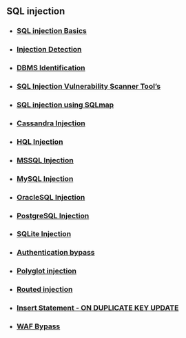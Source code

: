 ## SQL injection

* ###  [ SQL injection Basics](https://github.com/sarathlalup/Cyber-security/blob/master/Website%20Hacking/Web%20Attacks/SQL%20Injection/basics.md )
* ###  [ Injection Detection]( )
* ###  [ DBMS Identification]( )
* ###  [ SQL Injection Vulnerability Scanner Tool’s](https://github.com/sarathlalup/Cyber-security/blob/master/Website%20Hacking/Web%20Attacks/SQL%20Injection/SQL%20Injection%20Vulnerability%20Scanner%20Tool%E2%80%99s.md )
* ###  [ SQL injection using SQLmap]( )
* ###  [ Cassandra Injection]( )
* ###  [ HQL Injection]( )
* ###  [ MSSQL Injection]( )
* ###  [ MySQL Injection]( )
* ###  [ OracleSQL Injection]( )
* ###  [ PostgreSQL Injection]( )
* ###  [ SQLite Injection]( )
* ###  [ Authentication bypass](https://github.com/sarathlalup/Cyber-security/blob/master/Website%20Hacking/Web%20Attacks/SQL%20Injection/Authentication%20bypass.md )
* ###  [ Polyglot injection]( )
* ###  [ Routed injection]( )
* ###  [ Insert Statement - ON DUPLICATE KEY UPDATE]( )
* ###  [ WAF Bypass]( )
